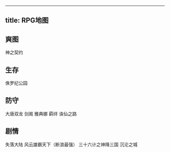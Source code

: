 
---
title: RPG地图
---

## 爽图

神之契约

## 生存

侏罗纪公园

## 防守

大唐双龙
剑阁
雅典娜
羁绊
诛仙之路

## 剧情

失落大陆
风云雄霸天下（断浪最强）
三十六计之神降三国
沉沦之城


